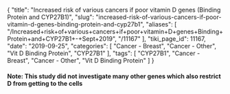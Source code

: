 {
    "title": "Increased risk of various cancers if poor vitamin D genes (Binding Protein and CYP27B1)",
    "slug": "increased-risk-of-various-cancers-if-poor-vitamin-d-genes-binding-protein-and-cyp27b1",
    "aliases": [
        "/Increased+risk+of+various+cancers+if+poor+vitamin+D+genes+Binding+Protein+and+CYP27B1+-+Sept+2019",
        "/11167"
    ],
    "tiki_page_id": 11167,
    "date": "2019-09-25",
    "categories": [
        "Cancer - Breast",
        "Cancer - Other",
        "Vit D Binding Protein",
        "CYP27B1"
    ],
    "tags": [
        "CYP27B1",
        "Cancer - Breast",
        "Cancer - Other",
        "Vit D Binding Protein"
    ]
}


#### Note: This study did not investigate many other genes which also restrict D from getting to the cells